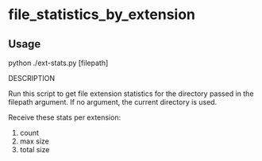 # file_statistics_by_extension

## Usage

python ./ext-stats.py [filepath]

DESCRIPTION

Run this script to get file extension statistics for the directory passed in the filepath argument.
If no argument, the current directory is used.

Receive these stats per extension:
1. count
2. max size
3. total size